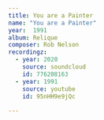 ```yaml
---
title: You are a Painter
name: "You are a Painter"
year:  1991
album: Relique
composer: Rob Nelson
recordingz:
  - year: 2020
    source: soundcloud
    id: 776208163
  - year: 1991
    source: youtube
    id: 95nHH9e9jQc
 
---
```


